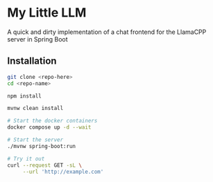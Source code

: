 # My Little LLM

A quick and dirty implementation of a chat frontend for the LlamaCPP server in Spring Boot

## Installation

```bash
git clone <repo-here>
cd <repo-name>

npm install

mvnw clean install

# Start the docker containers
docker compose up -d --wait

# Start the server
./mvnw spring-boot:run

# Try it out
curl --request GET -sL \
     --url 'http://example.com'
```
